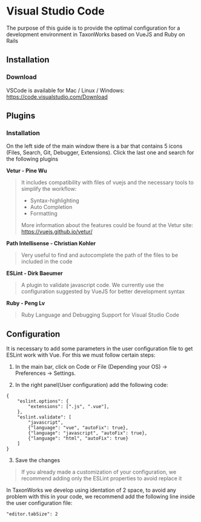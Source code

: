 # Visual Studio Code

The purpose of this guide is to provide the optimal configuration for a development environment in TaxonWorks based on VueJS and Ruby on Rails

## Installation

### Download

VSCode is available for Mac / Linux / Windows: https://code.visualstudio.com/Download 

## Plugins

### Installation

On the left side of the main window there is a bar that contains 5 icons (Files, Search, Git, Debugger, Extensions). Click the last one and search for the following plugins

**Vetur - Pine Wu**

>It includes compatibility with files of vuejs and the necessary tools to simplify the workflow:
>
>- Syntax-highlighting
>- Auto Completion
>- Formatting
>
>More information about the features could be found at the Vetur site:
>https://vuejs.github.io/vetur/

**Path Intellisense - Christian Kohler**

> Very useful to find and autocomplete the path of the files to be included in the code

**ESLint - Dirk Baeumer**

> A plugin to validate javascript code. We currently use the configuration suggested by VueJS for better development syntax

**Ruby - Peng Lv**

> Ruby Language and Debugging Support for Visual Studio Code


## Configuration

It is necessary to add some parameters in the user configuration file to get ESLint work with Vue. For this we must follow certain steps:

1) In the main bar, click on Code or File (Depending your OS) -> Preferences -> Settings.

2) In the right panel(User configuration) add the following code:

```
{
    "eslint.options": {
        "extensions": [".js", ".vue"],
    },
    "eslint.validate": [
        "javascript",
        {"language": "vue", "autoFix": true},
        {"language": "javascript", "autoFix": true},
        {"language": "html", "autoFix": true}
    ]
}
```

3) Save the changes

> If you already made a customization of your configuration, we recommend adding only the ESLint properties to avoid replace it

In TaxonWorks we develop using identation of 2 space, to avoid any problem with this in your code, we recommend add the following line inside the user configuration file:
```
"editor.tabSize": 2
```